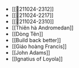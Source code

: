 - [[💬211024-2312]]
- [[💬211024-2217]]
- [[💬211024-2310]]
- [[Thiên hà Andromedan]]
- [[Dòng Tên]]
- [[Build back better]]
- [[Giáo hoàng Francis]]
- [[John Adams]]
- [[Ignatius of Loyola]]
